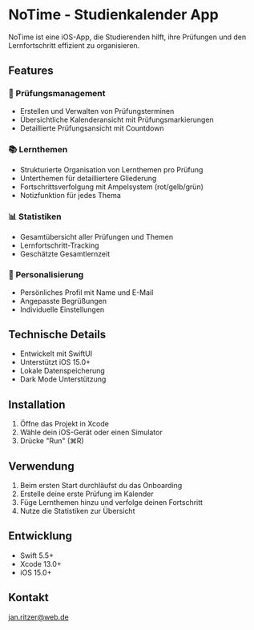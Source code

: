 # NoTime - Studienkalender App

NoTime ist eine iOS-App, die Studierenden hilft, ihre Prüfungen und den Lernfortschritt effizient zu organisieren.

## Features

### 📅 Prüfungsmanagement
- Erstellen und Verwalten von Prüfungsterminen
- Übersichtliche Kalenderansicht mit Prüfungsmarkierungen
- Detaillierte Prüfungsansicht mit Countdown

### 📚 Lernthemen
- Strukturierte Organisation von Lernthemen pro Prüfung
- Unterthemen für detailliertere Gliederung
- Fortschrittsverfolgung mit Ampelsystem (rot/gelb/grün)
- Notizfunktion für jedes Thema

### 📊 Statistiken
- Gesamtübersicht aller Prüfungen und Themen
- Lernfortschritt-Tracking
- Geschätzte Gesamtlernzeit

### 👤 Personalisierung
- Persönliches Profil mit Name und E-Mail
- Angepasste Begrüßungen
- Individuelle Einstellungen

## Technische Details

- Entwickelt mit SwiftUI
- Unterstützt iOS 15.0+
- Lokale Datenspeicherung
- Dark Mode Unterstützung

## Installation

1. Öffne das Projekt in Xcode
2. Wähle dein iOS-Gerät oder einen Simulator
3. Drücke "Run" (⌘R)

## Verwendung

1. Beim ersten Start durchläufst du das Onboarding
2. Erstelle deine erste Prüfung im Kalender
3. Füge Lernthemen hinzu und verfolge deinen Fortschritt
4. Nutze die Statistiken zur Übersicht

## Entwicklung

- Swift 5.5+
- Xcode 13.0+
- iOS 15.0+

## Kontakt

jan.ritzer@web.de

